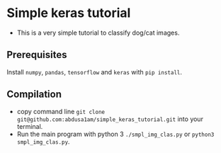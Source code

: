 # Simple keras tutorial
- This is a very simple tutorial to classify dog/cat images.
## Prerequisites
Install `numpy`, `pandas`, `tensorflow` and `keras` with `pip install`.
## Compilation
- copy command line `git clone git@github.com:abdusa1am/simple_keras_tutorial.git` into your terminal.
- Run the main program with python 3 `./smpl_img_clas.py` or `python3 smpl_img_clas.py`.
